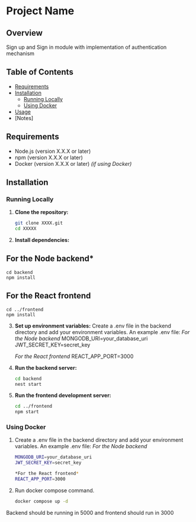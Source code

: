 # Project Name

## Overview
Sign up and Sign in module with implementation of authentication mechanism

## Table of Contents
- [Requirements](#requirements)
- [Installation](#installation)
  - [Running Locally](#running-locally)
  - [Using Docker](#using-docker)
- [Usage](#usage)
- [Notes]
## Requirements
- Node.js (version X.X.X or later)
- npm (version X.X.X or later)
- Docker (version X.X.X or later) *(if using Docker)*

## Installation


### Running Locally

1. **Clone the repository:**
   ```bash
   git clone XXXX.git
   cd XXXXX
2. **Install dependencies:**
## For the Node backend*
    cd backend
    npm install

## For the React frontend
    cd ../frontend
    npm install
3. **Set up environment variables:**
Create a .env file in the backend directory and add your environment variables. An example .env file:
    *For the Node backend*
    MONGODB_URI=your_database_uri
    JWT_SECRET_KEY=secret_key

    *For the React frontend*
    REACT_APP_PORT=3000
4. **Run the backend server:**
    ```bash
    cd backend
    nest start
5. **Run the frontend development server:**
    ```bash
    cd ../frontend
    npm start


### Using Docker
1.  Create a .env file in the backend directory and add your environment variables. An example .env file:
    *For the Node backend*
    ```bash
    MONGODB_URI=your_database_uri
    JWT_SECRET_KEY=secret_key

    *For the React frontend*
    REACT_APP_PORT=3000
2. Run docker compose command. 
    ```bash 
    docker compose up -d
Backend should be running in 5000 and frontend should run in 3000 
    